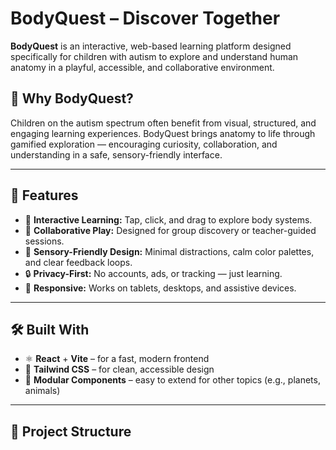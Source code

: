 # BodyQuest – Discover Together

**BodyQuest** is an interactive, web-based learning platform designed specifically for children with autism to explore and understand human anatomy in a playful, accessible, and collaborative environment.

## 🧠 Why BodyQuest?

Children on the autism spectrum often benefit from visual, structured, and engaging learning experiences. BodyQuest brings anatomy to life through gamified exploration — encouraging curiosity, collaboration, and understanding in a safe, sensory-friendly interface.

---

## 🚀 Features

- 🧩 **Interactive Learning:** Tap, click, and drag to explore body systems.
- 👫 **Collaborative Play:** Designed for group discovery or teacher-guided sessions.
- 🎨 **Sensory-Friendly Design:** Minimal distractions, calm color palettes, and clear feedback loops.
- 🔒 **Privacy-First:** No accounts, ads, or tracking — just learning.
- 📱 **Responsive:** Works on tablets, desktops, and assistive devices.

---

## 🛠 Built With

- ⚛️ **React** + **Vite** – for a fast, modern frontend
- 🎨 **Tailwind CSS** – for clean, accessible design
- 🧪 **Modular Components** – easy to extend for other topics (e.g., planets, animals)

---

## 📂 Project Structure

